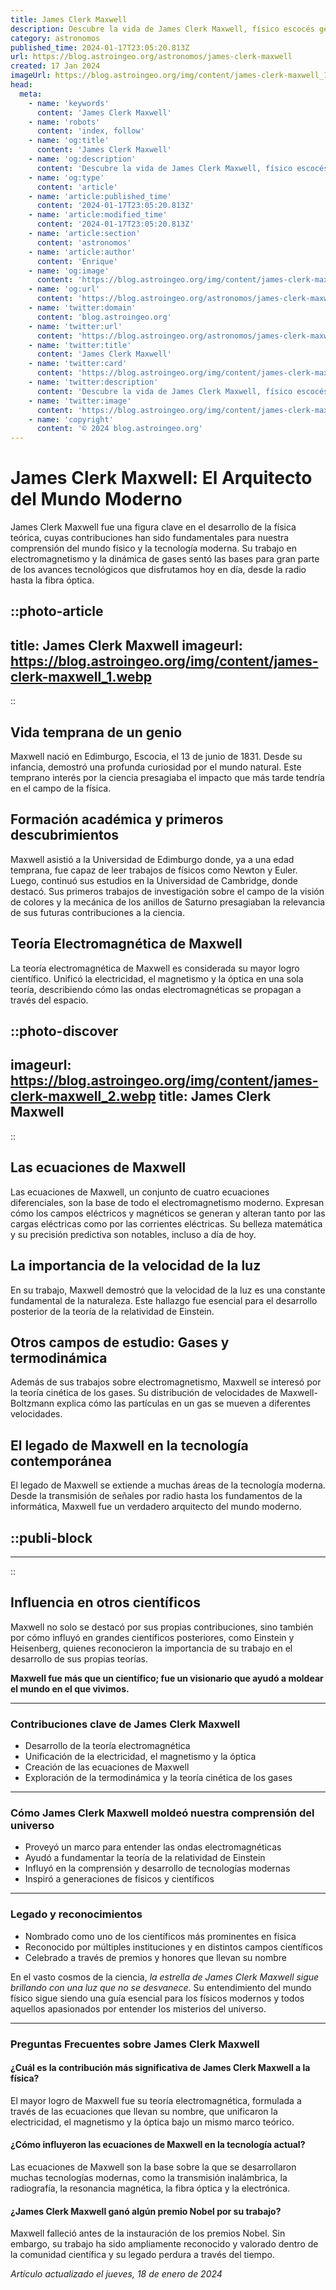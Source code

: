 ```yaml
---
title: James Clerk Maxwell
description: Descubre la vida de James Clerk Maxwell, físico escocés genio de la electromagnetismo y padre de la teoría moderna de la luz.
category: astronomos
published_time: 2024-01-17T23:05:20.813Z
url: https://blog.astroingeo.org/astronomos/james-clerk-maxwell
created: 17 Jan 2024
imageUrl: https://blog.astroingeo.org/img/content/james-clerk-maxwell_1.webp
head:
  meta:
    - name: 'keywords'
      content: 'James Clerk Maxwell'
    - name: 'robots'
      content: 'index, follow'
    - name: 'og:title'
      content: 'James Clerk Maxwell'
    - name: 'og:description'
      content: 'Descubre la vida de James Clerk Maxwell, físico escocés genio de la electromagnetismo y padre de la teoría moderna de la luz.'
    - name: 'og:type'
      content: 'article'
    - name: 'article:published_time'
      content: '2024-01-17T23:05:20.813Z'
    - name: 'article:modified_time'
      content: '2024-01-17T23:05:20.813Z'
    - name: 'article:section'
      content: 'astronomos'
    - name: 'article:author'
      content: 'Enrique'
    - name: 'og:image'
      content: 'https://blog.astroingeo.org/img/content/james-clerk-maxwell_1.webp'
    - name: 'og:url'
      content: 'https://blog.astroingeo.org/astronomos/james-clerk-maxwell'
    - name: 'twitter:domain'
      content: 'blog.astroingeo.org'
    - name: 'twitter:url'
      content: 'https://blog.astroingeo.org/astronomos/james-clerk-maxwell'
    - name: 'twitter:title'
      content: 'James Clerk Maxwell'
    - name: 'twitter:card'
      content: 'https://blog.astroingeo.org/img/content/james-clerk-maxwell_1.webp'
    - name: 'twitter:description'
      content: 'Descubre la vida de James Clerk Maxwell, físico escocés genio de la electromagnetismo y padre de la teoría moderna de la luz.'
    - name: 'twitter:image'
      content: 'https://blog.astroingeo.org/img/content/james-clerk-maxwell_1.webp'
    - name: 'copyright'
      content: '© 2024 blog.astroingeo.org'
---
```

# James Clerk Maxwell: El Arquitecto del Mundo Moderno

James Clerk Maxwell fue una figura clave en el desarrollo de la física teórica, cuyas contribuciones han sido fundamentales para nuestra comprensión del mundo físico y la tecnología moderna. Su trabajo en electromagnetismo y la dinámica de gases sentó las bases para gran parte de los avances tecnológicos que disfrutamos hoy en día, desde la radio hasta la fibra óptica.


::photo-article
---
title: James Clerk Maxwell
imageurl: https://blog.astroingeo.org/img/content/james-clerk-maxwell_1.webp
---
::


## Vida temprana de un genio

Maxwell nació en Edimburgo, Escocia, el 13 de junio de 1831. Desde su infancia, demostró una profunda curiosidad por el mundo natural. Este temprano interés por la ciencia presagiaba el impacto que más tarde tendría en el campo de la física.

## Formación académica y primeros descubrimientos

Maxwell asistió a la Universidad de Edimburgo donde, ya a una edad temprana, fue capaz de leer trabajos de físicos como Newton y Euler. Luego, continuó sus estudios en la Universidad de Cambridge, donde destacó.
Sus primeros trabajos de investigación sobre el campo de la visión de colores y la mecánica de los anillos de Saturno presagiaban la relevancia de sus futuras contribuciones a la ciencia.

## Teoría Electromagnética de Maxwell

La teoría electromagnética de Maxwell es considerada su mayor logro científico. Unificó la electricidad, el magnetismo y la óptica en una sola teoría, describiendo cómo las ondas electromagnéticas se propagan a través del espacio.


::photo-discover
---
imageurl: https://blog.astroingeo.org/img/content/james-clerk-maxwell_2.webp
title: James Clerk Maxwell
---
::


## Las ecuaciones de Maxwell

Las ecuaciones de Maxwell, un conjunto de cuatro ecuaciones diferenciales, son la base de todo el electromagnetismo moderno. Expresan cómo los campos eléctricos y magnéticos se generan y alteran tanto por las cargas eléctricas como por las corrientes eléctricas. Su belleza matemática y su precisión predictiva son notables, incluso a día de hoy.

## La importancia de la velocidad de la luz

En su trabajo, Maxwell demostró que la velocidad de la luz es una constante fundamental de la naturaleza. Este hallazgo fue esencial para el desarrollo posterior de la teoría de la relatividad de Einstein.

## Otros campos de estudio: Gases y termodinámica

Además de sus trabajos sobre electromagnetismo, Maxwell se interesó por la teoría cinética de los gases. Su distribución de velocidades de Maxwell-Boltzmann explica cómo las partículas en un gas se mueven a diferentes velocidades.

## El legado de Maxwell en la tecnología contemporánea

El legado de Maxwell se extiende a muchas áreas de la tecnología moderna. Desde la transmisión de señales por radio hasta los fundamentos de la informática, Maxwell fue un verdadero arquitecto del mundo moderno.


  ::publi-block
  ---
  ---
  ::
  
  
## Influencia en otros científicos

Maxwell no solo se destacó por sus propias contribuciones, sino también por cómo influyó en grandes científicos posteriores, como Einstein y Heisenberg, quienes reconocieron la importancia de su trabajo en el desarrollo de sus propias teorías.

**Maxwell fue más que un científico; fue un visionario que ayudó a moldear el mundo en el que vivimos.**

---

### Contribuciones clave de James Clerk Maxwell
- Desarrollo de la teoría electromagnética
- Unificación de la electricidad, el magnetismo y la óptica
- Creación de las ecuaciones de Maxwell
- Exploración de la termodinámica y la teoría cinética de los gases

---

### Cómo James Clerk Maxwell moldeó nuestra comprensión del universo
- Proveyó un marco para entender las ondas electromagnéticas
- Ayudó a fundamentar la teoría de la relatividad de Einstein
- Influyó en la comprensión y desarrollo de tecnologías modernas
- Inspiró a generaciones de físicos y científicos

---

### Legado y reconocimientos
- Nombrado como uno de los científicos más prominentes en física
- Reconocido por múltiples instituciones y en distintos campos científicos
- Celebrado a través de premios y honores que llevan su nombre

En el vasto cosmos de la ciencia, *la estrella de James Clerk Maxwell sigue brillando con una luz que no se desvanece*. Su entendimiento del mundo físico sigue siendo una guía esencial para los físicos modernos y todos aquellos apasionados por entender los misterios del universo.

---

### Preguntas Frecuentes sobre James Clerk Maxwell

#### ¿Cuál es la contribución más significativa de James Clerk Maxwell a la física?
El mayor logro de Maxwell fue su teoría electromagnética, formulada a través de las ecuaciones que llevan su nombre, que unificaron la electricidad, el magnetismo y la óptica bajo un mismo marco teórico.

#### ¿Cómo influyeron las ecuaciones de Maxwell en la tecnología actual?
Las ecuaciones de Maxwell son la base sobre la que se desarrollaron muchas tecnologías modernas, como la transmisión inalámbrica, la radiografía, la resonancia magnética, la fibra óptica y la electrónica.

#### ¿James Clerk Maxwell ganó algún premio Nobel por su trabajo?
Maxwell falleció antes de la instauración de los premios Nobel. Sin embargo, su trabajo ha sido ampliamente reconocido y valorado dentro de la comunidad científica y su legado perdura a través del tiempo.

_Artículo actualizado el jueves, 18 de enero de 2024_